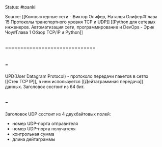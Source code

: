 Status: #toanki

Source:
	[[Компьютерные сети - Виктор Олифер, Наталья Олифер#Глава 15 Протоколы транспортного уровня TCP и UDP]]
	[[Python для сетевых инженеров. Автоматизация сети, программирование и DevOps - Эрик Чоу#Глава 1 Обзор TCP/IP и Python]]
## ------------------------------

## -
UPD(User Datagram Protocol) - протоколо передачи пакетов в сетях [[Стек TCP IP]], в нем используется [[Дейтаграммная передача]] данных. Заголовок состоит из 64 бит.

## -
Заголовок UDP состоит из 4 двухбайтовых полей:
-   номер UDP-порта отправителя
-   номер UDP-порта получателя
-   контрольная сумма
-   длина дейтаграммы